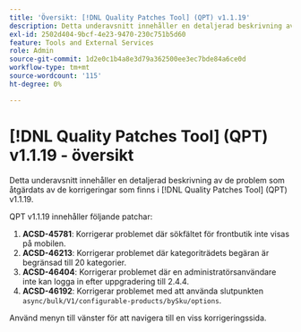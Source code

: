 ```yaml
---
title: 'Översikt: [!DNL Quality Patches Tool] (QPT) v1.1.19'
description: Detta underavsnitt innehåller en detaljerad beskrivning av de problem som åtgärdats av de korrigeringar som finns i  [!DNL Quality Patches Tool] (QPT) v1.1.19.
exl-id: 2502d404-9bcf-4e23-9470-230c751b5d60
feature: Tools and External Services
role: Admin
source-git-commit: 1d2e0c1b4a8e3d79a362500ee3ec7bde84a6ce0d
workflow-type: tm+mt
source-wordcount: '115'
ht-degree: 0%

---
```


# [!DNL Quality Patches Tool] (QPT) v1.1.19 - översikt

Detta underavsnitt innehåller en detaljerad beskrivning av de problem som åtgärdats av de korrigeringar som finns i [!DNL Quality Patches Tool] (QPT) v1.1.19.

QPT v1.1.19 innehåller följande patchar:

1. **ACSD-45781**: Korrigerar problemet där sökfältet för frontbutik inte visas på mobilen.
1. **ACSD-46213**: Korrigerar problemet där kategoriträdets begäran är begränsad till 20 kategorier.
1. **ACSD-46404**: Korrigerar problemet där en administratörsanvändare inte kan logga in efter uppgradering till 2.4.4.
1. **ACSD-46192**: Korrigerar problemet med att använda slutpunkten `async/bulk/V1/configurable-products/bySku/options`.

Använd menyn till vänster för att navigera till en viss korrigeringssida.

